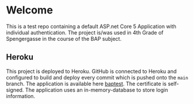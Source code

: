 # Welcome

This is a test repo containing a default ASP.net Core 5 Application with individual authentication.
The project is/was used in 4th Grade of Spengergasse in the course of the BAP subject.

## Heroku

This project is deployed to Heroku. GitHub is connected to Heroku and configured to build and deploy every commit which is pushed onto the `main` branch. The application is available here [baptest](https://baptest.herokuapp.com/). The certificate is self-signed. The application uses an in-memory-database to store login information.
